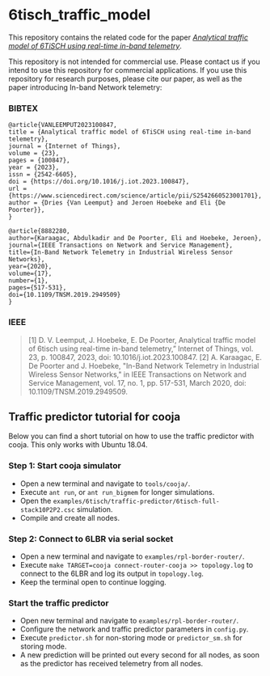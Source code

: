 # 6tisch_traffic_model
This repository contains the related code for the paper *[Analytical traffic model of 6TiSCH using real-time in-band telemetry](https://doi.org/10.1016/j.iot.2023.100847)*.

This repository is not intended for commercial use. Please contact us if you intend to use this repository for commercial applications.
If you use this repository for research purposes, please cite our paper, as well as the paper introducing In-band Network telemetry:

### BIBTEX ###
```
@article{VANLEEMPUT2023100847,
title = {Analytical traffic model of 6TiSCH using real-time in-band telemetry},
journal = {Internet of Things},
volume = {23},
pages = {100847},
year = {2023},
issn = {2542-6605},
doi = {https://doi.org/10.1016/j.iot.2023.100847},
url = {https://www.sciencedirect.com/science/article/pii/S2542660523001701},
author = {Dries {Van Leemput} and Jeroen Hoebeke and Eli {De Poorter}},
}

@article{8882280,
author={Karaagac, Abdulkadir and De Poorter, Eli and Hoebeke, Jeroen},
journal={IEEE Transactions on Network and Service Management}, 
title={In-Band Network Telemetry in Industrial Wireless Sensor Networks}, 
year={2020},
volume={17},
number={1},
pages={517-531},
doi={10.1109/TNSM.2019.2949509}
}
```
### IEEE ###
> [1] D. V. Leemput, J. Hoebeke, E. De Poorter, Analytical traffic model of 6tisch using real-time in-band telemetry,” Internet of Things, vol. 23, p. 100847, 2023, doi: 10.1016/j.iot.2023.100847.
> [2] A. Karaagac, E. De Poorter and J. Hoebeke, "In-Band Network Telemetry in Industrial Wireless Sensor Networks," in IEEE Transactions on Network and Service Management, vol. 17, no. 1, pp. 517-531, March 2020, doi: 10.1109/TNSM.2019.2949509.

## Traffic predictor tutorial for cooja
Below you can find a short tutorial on how to use the traffic predictor with cooja. This only works with Ubuntu 18.04.
### Step 1: Start cooja simulator
- Open a new terminal and navigate to `tools/cooja/`.
- Execute `ant run`, or `ant run_bigmem` for longer simulations.
- Open the `examples/6tisch/traffic-predictor/6tisch-full-stack10P2P2.csc` simulation.
- Compile and create all nodes.
### Step 2: Connect to 6LBR via serial socket
- Open a new terminal and navigate to `examples/rpl-border-router/`.
- Execute `make TARGET=cooja connect-router-cooja >> topology.log` to connect to the 6LBR and log its output in `topology.log`.
- Keep the terminal open to continue logging.
### Start the traffic predictor
- Open new terminal and navigate to `examples/rpl-border-router/`.
- Configure the network and traffic predictor parameters in `config.py`.
- Execute `predictor.sh` for non-storing mode or `predictor_sm.sh` for storing mode.
- A new prediction will be printed out every second for all nodes, as soon as the predictor has received telemetry from all nodes.